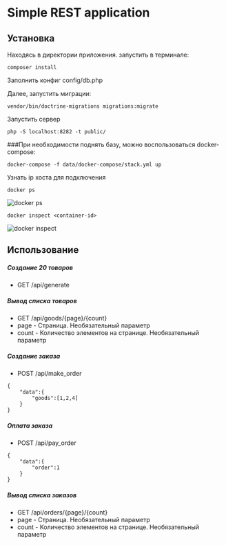 # Simple REST application

## Установка

Находясь в директории приложения. запустить в терминале:

```
composer install
```

Заполнить конфиг config/db.php

Далее, запустить миграции: 
 
```
vendor/bin/doctrine-migrations migrations:migrate
```

Запустить сервер

```
php -S localhost:8282 -t public/
```

###При необходимости поднять базу, можно воспользоваться docker-compose:

```
docker-compose -f data/docker-compose/stack.yml up
```

Узнать ip хоста для подключения

```
docker ps
```

![docker ps](https://gyazo.com/95688e96b389254564a992f49983dc8f)

```
docker inspect <container-id>
```

![docker inspect](https://gyazo.com/eec049b52a62431916b5d3aa3cdf2ef2)


## Использование

##### Создание 20 товаров

* GET /api/generate


##### Вывод списка товаров

* GET /api/goods/{page}/{count}
* page - Страница. Необязательный параметр
* count - Количество элементов на странице. Необязательный параметр


##### Создание заказа

* POST /api/make_order

```
{
	"data":{
		"goods":[1,2,4]
	}
}
```

##### Оплата заказа

* POST /api/pay_order

```
{
	"data":{
		"order":1
	}
}
```

##### Вывод списка заказов

* GET /api/orders/{page}/{count}
* page - Страница. Необязательный параметр
* count - Количество элементов на странице. Необязательный параметр